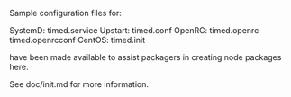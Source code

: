 Sample configuration files for:

SystemD: timed.service
Upstart: timed.conf
OpenRC:  timed.openrc
         timed.openrcconf
CentOS:  timed.init

have been made available to assist packagers in creating node packages here.

See doc/init.md for more information.
